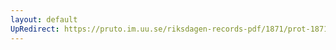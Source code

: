 ```yaml
---
layout: default
UpRedirect: https://pruto.im.uu.se/riksdagen-records-pdf/1871/prot-1871--fk--329/prot-1871--fk--329_002.pdf
---
```


